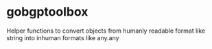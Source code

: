 # gobgptoolbox

Helper functions to convert objects from humanly readable format like string into inhuman formats like any.any
